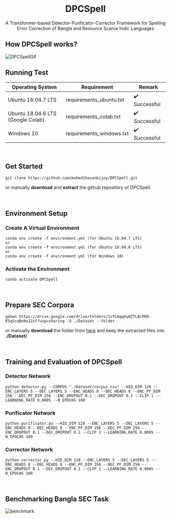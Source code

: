 <h1 align="center">DPCSpell</h1>
<p align="center">
  A Transformer-based Detector-Purificator-Corrector Framework for Spelling Error Correction of Bangla and Resource Scarce Indic Languages    
</p>

<!-- ![dpcspell](https://user-images.githubusercontent.com/58245357/194469283-c7dbfc0b-391e-4214-a6a2-99b7ba2dc512.png) -->
<!-- ![DPCSpellGif2](https://user-images.githubusercontent.com/58245357/197951922-8859c491-0c8e-44b4-a8f0-4b774122a060.gif) -->
<!-- ![DPCSpellGif](https://user-images.githubusercontent.com/58245357/197949190-ebdcf496-98c3-4506-897e-b2ef9a4efc29.gif) -->

## 

## How DPCSpell works?
![DPCSpellGif](https://user-images.githubusercontent.com/58245357/197949190-ebdcf496-98c3-4506-897e-b2ef9a4efc29.gif)

## Running Test
| Operating System  | Requirement | Remark |
| ------------- | ------------- | ------------- |
| Ubuntu 16.04.7 LTS  | requirements_ubuntu.txt  | :heavy_check_mark: Successful |
| Ubuntu 18.04.6 LTS (Google Colab)  | requirements_colab.txt  | :heavy_check_mark: Successful |
| Windows 10  | requirements_windows.txt  | :heavy_check_mark: Successful |

<br>

## Get Started

```
git clone https://github.com/mehedihasanbijoy/DPCSpell.git
```
or manually **download** and **extract** the github repository of DPCSpell.

<br>

## Environment Setup
### Create A Virtual Environment
```
conda env create -f environment.yml (for Ubuntu 16.04.7 LTS)
or
conda env create -f environment.yml (for Ubuntu 18.04.6 LTS)
or
conda env create -f environment.yml (for Windows 10)
```

### Activate the Environment
```
conda activate DPCSpell
```

<br>

## Prepare SEC Corpora 
```
gdown https://drive.google.com/drive/folders/1vfCAqqXy0ZTL8cPKR-K5q5coBnNv2Zxf?usp=sharing -O ./Dataset --folder
```
<p>
or manually <b>download</b> the folder from <a href="https://drive.google.com/drive/folders/1vfCAqqXy0ZTL8cPKR-K5q5coBnNv2Zxf?usp=sharing" target="_blank">here</a> and keep the extracted files into <b>./Dataset/</b>
</p>

<br>

## Training and Evaluation of DPCSpell

### Detector Network

```
python detector.py --CORPUS "./Dataset/corpus.csv" --HID_DIM 128 --ENC_LAYERS 5 --DEC_LAYERS 5 --ENC_HEADS 8 --DEC_HEADS 8 --ENC_PF_DIM 256 --DEC_PF_DIM 256 --ENC_DROPOUT 0.1 --DEC_DROPOUT 0.1 --CLIP 1 --LEARNING_RATE 0.0005 --N_EPOCHS 100
```

### Purificator Network

```
python purificator.py --HID_DIM 128 --ENC_LAYERS 5 --DEC_LAYERS 5 --ENC_HEADS 8 --DEC_HEADS 8 --ENC_PF_DIM 256 --DEC_PF_DIM 256 --ENC_DROPOUT 0.1 --DEC_DROPOUT 0.1 --CLIP 1 --LEARNING_RATE 0.0005 --N_EPOCHS 100 
```

### Corrector Network

```
python corrector.py --HID_DIM 128 --ENC_LAYERS 5 --DEC_LAYERS 5 --ENC_HEADS 8 --DEC_HEADS 8 --ENC_PF_DIM 256 --DEC_PF_DIM 256 --ENC_DROPOUT 0.1 --DEC_DROPOUT 0.1 --CLIP 1 --LEARNING_RATE 0.0005 --N_EPOCHS 100 
```

<br>

## Benchmarking Bangla SEC Task

![benchmark](https://user-images.githubusercontent.com/58245357/195144459-0150f456-f06b-4aff-93f5-36b1fb76ea42.png)
